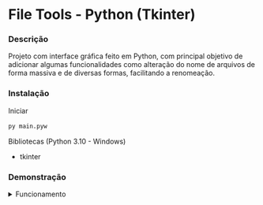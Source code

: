 # File Tools - Python (Tkinter)

### Descrição

Projeto com interface gráfica feito em Python, com principal objetivo de adicionar algumas funcionalidades como alteração do nome de arquivos de forma massiva e de diversas formas, facilitando a renomeação.

### Instalação 

Iniciar 
```bash
py main.pyw
```

Bibliotecas (Python 3.10 - Windows)
- tkinter 

### Demonstração

<details>
<summary>Funcionamento</summary>

![demo](./github/demo.png)

</details>

